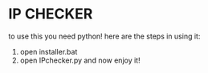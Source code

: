 # IP CHECKER
to use this you need python!
here are the steps in using it:
1. open installer.bat
2. open IPchecker.py
 and now enjoy it!
